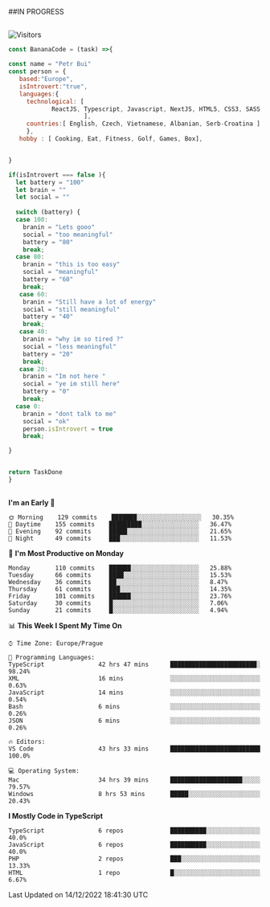 ##IN PROGRESS
##
![Visitors](https://komarev.com/ghpvc/?username=petrbui&style=for-the-badge&label=Visitors+👀)
```Javascript
const BananaCode = (task) =>{

const name = "Petr Bui"
const person = {
   based:"Europe",
   isIntrovert:"true",
   languages:{
     technological: [ 
            ReactJS, Typescript, Javascript, NextJS, HTML5, CSS3, SASS, Redux, Node, Storybook, Styled-Component
                     ],
     countries:[ English, Czech, Vietnamese, Albanian, Serb-Croatina ]
     },
   hobby : [ Cooking, Eat, Fitness, Golf, Games, Box],


}

if(isIntrovert === false ){
  let battery = "100"
  let brain = ""
  let social = ""
  
  switch (battery) {
  case 100:
    branin = "Lets gooo"
    social = "too meaningful"
    battery = "80"
    break;
  case 80:
    branin = "this is too easy"
    social = "meaningful"
    battery = "60"
    break;
   case 60:
    branin = "Still have a lot of energy"
    social = "still meaningful"
    battery = "40"
    break;
   case 40:
    branin = "why im so tired ?"
    social = "less meaningful"
    battery = "20"
    break;
   case 20:
    branin = "Im not here "
    social = "ye im still here"
    battery = "0"
    break;
  case 0:
    branin = "dont talk to me"
    social = "ok"
    person.isIntrovert = true
    break;

}


return TaskDone
}
```



##
<!--
[![My GitHub stats](https://github-readme-stats.vercel.app/api?username=petrbui&theme=github_dark)](https://github.com/anuraghazra/github-readme-stats)

[![My wakatime stats](https://github-readme-stats.vercel.app/api/wakatime?username=petrbui&theme=github_dark)](https://github.com/anuraghazra/github-readme-stats)
-->
<!--START_SECTION:waka-->
**I'm an Early 🐤** 

```text
🌞 Morning    129 commits    ███████░░░░░░░░░░░░░░░░░░   30.35% 
🌆 Daytime    155 commits    █████████░░░░░░░░░░░░░░░░   36.47% 
🌃 Evening    92 commits     █████░░░░░░░░░░░░░░░░░░░░   21.65% 
🌙 Night      49 commits     ███░░░░░░░░░░░░░░░░░░░░░░   11.53%

```
📅 **I'm Most Productive on Monday** 

```text
Monday       110 commits    ██████░░░░░░░░░░░░░░░░░░░   25.88% 
Tuesday      66 commits     ████░░░░░░░░░░░░░░░░░░░░░   15.53% 
Wednesday    36 commits     ██░░░░░░░░░░░░░░░░░░░░░░░   8.47% 
Thursday     61 commits     ███░░░░░░░░░░░░░░░░░░░░░░   14.35% 
Friday       101 commits    ██████░░░░░░░░░░░░░░░░░░░   23.76% 
Saturday     30 commits     █░░░░░░░░░░░░░░░░░░░░░░░░   7.06% 
Sunday       21 commits     █░░░░░░░░░░░░░░░░░░░░░░░░   4.94%

```


📊 **This Week I Spent My Time On** 

```text
⌚︎ Time Zone: Europe/Prague

💬 Programming Languages: 
TypeScript               42 hrs 47 mins      ████████████████████████░   98.24% 
XML                      16 mins             ░░░░░░░░░░░░░░░░░░░░░░░░░   0.63% 
JavaScript               14 mins             ░░░░░░░░░░░░░░░░░░░░░░░░░   0.54% 
Bash                     6 mins              ░░░░░░░░░░░░░░░░░░░░░░░░░   0.26% 
JSON                     6 mins              ░░░░░░░░░░░░░░░░░░░░░░░░░   0.26%

🔥 Editors: 
VS Code                  43 hrs 33 mins      █████████████████████████   100.0%

💻 Operating System: 
Mac                      34 hrs 39 mins      ████████████████████░░░░░   79.57% 
Windows                  8 hrs 53 mins       █████░░░░░░░░░░░░░░░░░░░░   20.43%

```

**I Mostly Code in TypeScript** 

```text
TypeScript               6 repos             ██████████░░░░░░░░░░░░░░░   40.0% 
JavaScript               6 repos             ██████████░░░░░░░░░░░░░░░   40.0% 
PHP                      2 repos             ███░░░░░░░░░░░░░░░░░░░░░░   13.33% 
HTML                     1 repo              █░░░░░░░░░░░░░░░░░░░░░░░░   6.67%

```



 Last Updated on 14/12/2022 18:41:30 UTC
<!--END_SECTION:waka-->

